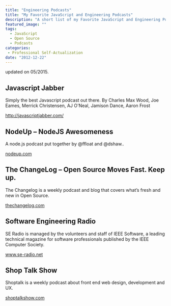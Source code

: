 ```yaml
---
title: "Engineering Podcasts"
title: "My Favorite JavaScript and Engineering Podcasts"
description: "A short list of my Favorite JavaScript and Engineering Podcasts"
featured_image: ""
tags:
  - JavaScript
  - Open Source
  - Podcasts
categories:
 - Professional Self-Actualization
date: "2012-12-22"
---
```


updated on 05/2015.

## Javascript Jabber

Simply the best Javascript podcast out there.
By Charles Max Wood, Joe Eames, Merrick Christensen, AJ O'Neal, Jamison Dance, Aaron Frost

<a href="http://javascriptjabber.com/" target="_blank">http://javascriptjabber.com/</a>    


## NodeUp &#8211; NodeJS Awesomeness

A node.js podcast put together by @ffloat and @dshaw..

<a href="http://nodeup.com/" target="_blank">nodeup.com</a>  


## The ChangeLog &#8211; Open Source Moves Fast. Keep up.

The Changelog is a weekly podcast and blog that covers what&#8217;s fresh and new in Open Source.

<a href="http://thechangelog.com/" target="_blank">thechangelog.com</a>

<!--more-->
## Software Engineering Radio

SE Radio is managed by the volunteers and staff of IEEE Software, a leading technical magazine for software professionals published by the IEEE Computer Society.

<a href="http://www.se-radio.net/" target="_blank">www.se-radio.net</a>

## Shop Talk Show

Shoptalk is a weekly podcast about front end web design, development and UX.

<a href="http://shoptalkshow.com/" target="_blank">shoptalkshow.com</a>
